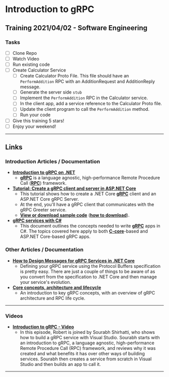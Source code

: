 # Introduction to gRPC
## Training 2021/04/02 - Software Engineering

### Tasks
- [ ] Clone Repo
- [ ] Watch Video
- [ ] Run existing code
- [ ] Create Calculator Service
  - [ ] Create Calculator Proto File. This file should have an `PerformAddition` RPC with an AdditionRequest and AdditionReply message.
  - [ ] Generate the server side `stub`
  - [ ] Implement the `PerformAddition` RPC in the Calculator service.
  - [ ] In the client app, add a service reference to the Calculator Proto file.
  - [ ] Update the client program to call the `PerformAddition` method.
  - [ ] Run your code
- [ ] Give this training 5 stars! 
- [ ] Enjoy your weekend!

---


## Links

### Introduction Articles / Documentation
 - **[Introduction to gRPC on .NET](https://docs.microsoft.com/en-us/aspnet/core/grpc/?view=aspnetcore-5.0)**
   - **[gRPC](https://grpc.io/docs/guides/)** is a language agnostic, high-performance Remote Procedure Call (**[RPC](https://docs.microsoft.com/en-us/windows/win32/rpc/rpc-start-page)**) framework.
 - **[Tutorial: Create a gRPC client and server in ASP.NET Core](https://docs.microsoft.com/en-us/aspnet/core/tutorials/grpc/grpc-start?view=aspnetcore-3.1&tabs=visual-studio)**
   - This tutorial shows how to create a .NET Core **[gRPC](https://grpc.io/docs/guides/)** client and an ASP.NET Core gRPC Server.
   - At the end, you'll have a gRPC client that communicates with the gRPC Greeter service.
   - **[View or download sample code](https://github.com/dotnet/AspNetCore.Docs/tree/main/aspnetcore/tutorials/grpc/grpc-start/sample)** (**[how to download](https://docs.microsoft.com/en-us/aspnet/core/introduction-to-aspnet-core?view=aspnetcore-5.0#how-to-download-a-sample)**).
 - **[gRPC services with C#](https://docs.microsoft.com/en-us/aspnet/core/grpc/basics?view=aspnetcore-5.0&viewFallbackFrom=aspnetcore-3.1%2F%3FWT.mc_id%3Dvstoolbox-c9-niner)**
   - This document outlines the concepts needed to write **[gRPC](https://grpc.io/docs/guides/)** apps in C#. The topics covered here apply to both **[C-core](https://grpc.io/blog/grpc-stacks)**-based and ASP.NET Core-based gRPC apps.

### Other Articles / Documentation 
 - **[How to Design Messages for gRPC Services in .NET Core](https://visualstudiomagazine.com/articles/2020/01/06/defining-grpc-messages.aspx)**
   - Defining your gRPC service using the Protocol Buffers specification is pretty easy. There are just a couple of things to be aware of as you convert from the specification to .NET Core and then manage your service's evolution.
 - **[Core concepts, architecture and lifecycle](https://grpc.io/docs/what-is-grpc/core-concepts/)**
   - An introduction to key gRPC concepts, with an overview of gRPC architecture and RPC life cycle.


---

### Videos 

 - **[Introduction to gRPC - Video](https://stackoverflow.com/questions/31890717/adding-a-readme-md-file-to-a-c-sharp-project-in-visual-studio-2015)**
   - In this episode, Robert is joined by Sourabh Shirhatti, who shows how to build a gRPC service with Visual Studio. Sourabh starts with an introduction to gRPC, a language agnostic, high-performance Remote Procedure Call (RPC) framework, and reviews why it was created and what benefits it has over other ways of building services. Sourabh then creates a service from scratch in Visual Studio and then builds an app to call it.
   
---